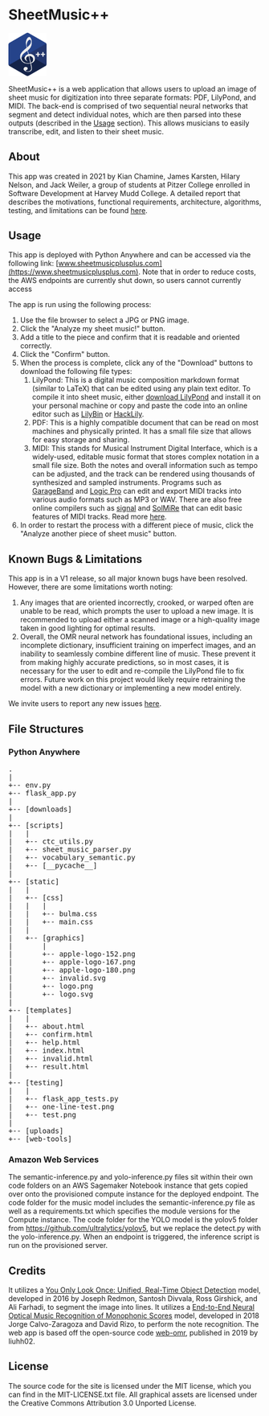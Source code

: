 # SheetMusic++
<img src="static/graphics/logo.png" alt="SheetMusic++ logo" width="15%"/>

SheetMusic++ is a web application that allows users to upload an image of sheet music for digitization into three separate formats: PDF, LilyPond, and MIDI. The back-end is comprised of two sequential neural networks that segment and detect individual notes, which are then parsed into these outputs (described in the [Usage](##Usage) section). This allows musicians to easily transcribe, edit, and listen to their sheet music.

## About
This app was created in 2021 by Kian Chamine, James Karsten, Hilary Nelson, and Jack Weiler, a group of students at Pitzer College enrolled in Software Development at Harvey Mudd College. A detailed report that describes the motivations, functional requirements, architecture, algorithms, testing, and limitations can be found [here]().

## Usage
This app is deployed with Python Anywhere and can be accessed via the following link: [www.sheetmusicplusplus.com](https://www.sheetmusicplusplus.com). Note that in order to reduce costs, the AWS endpoints are currently shut down, so users cannot currently access 

The app is run using the following process:
1. Use the file browser to select a JPG or PNG image.
1. Click the "Analyze my sheet music!" button.
1. Add a title to the piece and confirm that it is readable and oriented correctly.
1. Click the "Confirm" button.
1. When the process is complete, click any of the "Download" buttons to download the following file types:
    1. LilyPond: This is a digital music composition markdown format (similar to LaTeX) that can be edited using any plain text editor. To compile it into sheet music, either [download LilyPond](http://lilypond.org/download.html) and install it on your personal machine or copy and paste the code into an online editor such as [LilyBin](http://lilybin.com) or [HackLily](https://hacklily.org).
    1. PDF: This is a highly compatible document that can be read on most machines and physically printed. It has a small file size that allows for easy storage and sharing.
    1. MIDI: This stands for Musical Instrument Digital Interface, which is a widely-used, editable music format that stores complex notation in a small file size. Both the notes and overall information such as tempo can be adjusted, and the track can be rendered using thousands of synthesized and sampled instruments. Programs such as [GarageBand](https://www.apple.com/mac/garageband) and [Logic Pro](https://www.apple.com/logic-pro) can edit and export MIDI tracks into various audio formats such as MP3 or WAV. There are also free online compilers such as [signal](https://signal.vercel.app) and [SolMiRe](https://solmire.com/midieditor) that can edit basic features of MIDI tracks. Read more [here](https://blog.landr.com/what-is-midi).
1. In order to restart the process with a different piece of music, click the "Analyze another piece of sheet music" button.

## Known Bugs & Limitations
This app is in a V1 release, so all major known bugs have been resolved. However, there are some limitations worth noting:
1. Any images that are oriented incorrectly, crooked, or warped often are unable to be read, which prompts the user to upload a new image. It is recommended to upload either a scanned image or a high-quality image taken in good lighting for optimal results.
1. Overall, the OMR neural network has foundational issues, including an incomplete dictionary, insufficient training on imperfect images, and an inability to seamlessly combine different line of music. These prevent it from making highly accurate predictions, so in most cases, it is necessary for the user to edit and re-compile the LilyPond file to fix errors. Future work on this project would likely require retraining the model with a new dictionary or implementing a new model entirely.

We invite users to report any new issues [here](https://github.com/SheetMusic-Team-3/MVP/issues).

## File Structures
### Python Anywhere
<pre>
.
|
+-- env.py
+-- flask_app.py
|
+-- [downloads]
|
+-- [scripts]
|   |
|   +-- ctc_utils.py
|   +-- sheet_music_parser.py
|   +-- vocabulary_semantic.py
|   +-- [__pycache__]
|
+-- [static]
|   |
|   +-- [css]
|   |   |
|   |   +-- bulma.css
|   |   +-- main.css
|   |
|   +-- [graphics]
|       |
|       +-- apple-logo-152.png
|       +-- apple-logo-167.png
|       +-- apple-logo-180.png
|       +-- invalid.svg
|       +-- logo.png
|       +-- logo.svg
|
+-- [templates]
|   |
|   +-- about.html
|   +-- confirm.html
|   +-- help.html
|   +-- index.html
|   +-- invalid.html
|   +-- result.html
|
+-- [testing]
|   |
|   +-- flask_app_tests.py
|   +-- one-line-test.png
|   +-- test.png
|
+-- [uploads]
+-- [web-tools]
</pre>

### Amazon Web Services
The semantic-inference.py and yolo-inference.py files sit within their own code folders on an AWS Sagemaker Notebook instance that gets copied over onto the provisioned compute instance for the deployed endpoint. The code folder for the music model includes the semantic-inference.py file as well as a requirements.txt which specifies the module versions for the Compute instance. The code folder for the YOLO model is the yolov5 folder from https://github.com/ultralytics/yolov5, but we replace the detect.py with the yolo-inference.py. When an endpoint is triggered, the inference script is run on the provisioned server.

## Credits
It utilizes a [You Only Look Once: Unified, Real-Time Object Detection](https://arxiv.org/abs/1506.02640) model, developed in 2016 by Joseph Redmon, Santosh Divvala, Ross Girshick, and Ali Farhadi, to segment the image into lines. It utilizes a [End-to-End Neural Optical Music Recognition of Monophonic Scores](https://www.mdpi.com/2076-3417/8/4/606/htm) model, developed in 2018 Jorge Calvo-Zaragoza and David Rizo, to perform the note recognition. The web app is based off the open-source code [web-omr](https://github.com/liuhh02/web-omr), published in 2019 by liuhh02.

## License
The source code for the site is licensed under the MIT license, which you can find in the MIT-LICENSE.txt file.
All graphical assets are licensed under the Creative Commons Attribution 3.0 Unported License.
